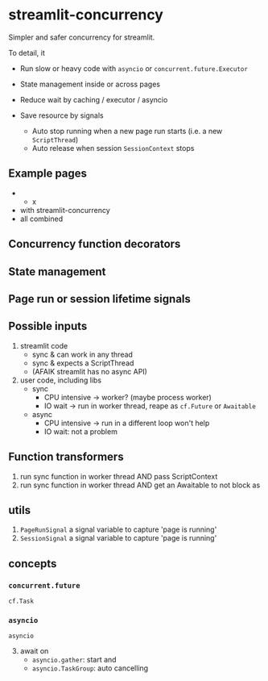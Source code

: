 # streamlit-concurrency

Simpler and safer concurrency for streamlit.

To detail, it

- Run slow or heavy code with `asyncio` or `concurrent.future.Executor`

- State management inside or across pages

- Reduce wait by caching / executor / asyncio

- Save resource by signals
    - Auto stop running when a new page run starts (i.e. a new `ScriptThread`)
    - Auto release when session `SessionContext` stops


## Example pages


- 
    - x
- with streamlit-concurrency
- all combined

## Concurrency function decorators

## State management

## Page run or session lifetime signals


## Possible inputs

1. streamlit code
    - sync & can work in any thread
    - sync & expects a ScriptThread
    - (AFAIK streamlit has no async API)
2. user code, including libs
    - sync
        - CPU intensive -> worker? (maybe process worker)
        - IO wait -> run in worker thread, reape as `cf.Future` or `Awaitable`
    - async
        - CPU intensive -> run in a different loop won't help
        - IO wait: not a problem

## Function transformers

1. run sync function in worker thread AND pass ScriptContext
2. run sync function in worker thread AND get an Awaitable to not block as


## utils

1. `PageRunSignal` a signal variable to capture 'page is running'
1. `SessionSignal` a signal variable to capture 'page is running'

## concepts

### `concurrent.future`

`cf.Task`

### `asyncio`

`asyncio`

3. await on 
    - `asyncio.gather`: start and 
    - `asyncio.TaskGroup`: auto cancelling